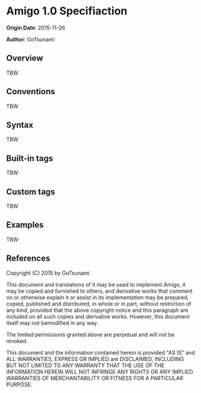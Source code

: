 # Amigo 1.0 Specifiaction

**Origin Date**: 2015-11-26

**Author**: GoTsunami

## Overview

TBW

## Conventions

TBW

## Syntax

TBW

## Built-in tags

TBW

## Custom tags

TBW

## Examples

TBW

## References

Copyright (C) 2015 by GoTsunami

This document and translations of it may be used to implement Amigo, it may be copied and furnished to others, and derivative works that comment on or otherwise explain it or assist in its implementation may be prepared, copied, published and distributed, in whole or in part, without restriction of any kind, provided that the above copyright notice and this paragraph are included on all such copies and derivative works. However, this document itself may not bemodified in any way.

The limited permissions granted above are perpetual and will not be revoked.

This document and the information contained herein is provided "AS IS" and ALL WARRANTIES, EXPRESS OR IMPLIED are DISCLAIMED, INCLUDING BUT NOT LIMITED TO ANY WARRANTY THAT THE USE OF THE INFORMATION HEREIN WILL NOT INFRINGE ANY RIGHTS OR ANY IMPLIED WARRANTIES OF MERCHANTABILITY OR FITNESS FOR A PARTICULAR PURPOSE.
